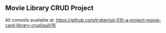 ## Movie Library CRUD Project

All commits available at: https://github.com/tryber/sd-010-a-project-movie-card-library-crud/pull/16

